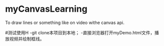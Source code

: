 # myCanvasLearning
To draw lines or something like on video withe canvas api.

#测试使用H
-git clone本项目到本地；
-直接浏览器打开myDemo.html文件，播放视频并绘制框线。
